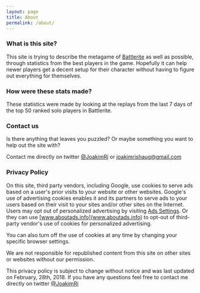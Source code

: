 ```yaml
---
layout: page
title: About
permalink: /about/
---
```


### What is this site?

This site is trying to describe the metagame of [Battlerite](https://www.battlerite.com) as well as possible, through statistics
from the best players in the game. Hopefully it can help newer players get a decent setup for their character without 
having to figure out everything for themselves.

### How were these stats made?

These statistics were made by looking at the replays from the last 7 days of the top 50 ranked solo players in Battlerite. 



### Contact us

Is there anything that leaves you puzzled? Or maybe something you want to help out the site with?

Contact me directly on twitter [@JoakimRi](https://twitter.com/JoakimRi) or [joakimrishaug@gmail.com](mailto:joakimrishaug+brbcontact@gmail.com)



### Privacy Policy

On this site, third party vendors, including Google, use cookies to serve ads based on a user's prior visits to your website or other websites.
Google's use of advertising cookies enables it and its partners to serve ads to your users based on their visit to your sites and/or other 
sites on the Internet. Users may opt out of personalized advertising by visiting [Ads Settings](https://www.google.com/settings/ads).
Or they can use [www.aboutads.info](www.aboutads.info) to opt-out of third-party vendor's use of cookies for personalized advertising.

You can also turn off the use of cookies at any time by changing your specific browser settings.

We are not responsible for republished content from this site on other sites or websites without our permission.

This privacy policy is subject to change without notice and was last updated on February, 28th, 2018. If you have any questions feel free to contact me directly on twitter [@JoakimRi](https://twitter.com/JoakimRi)

